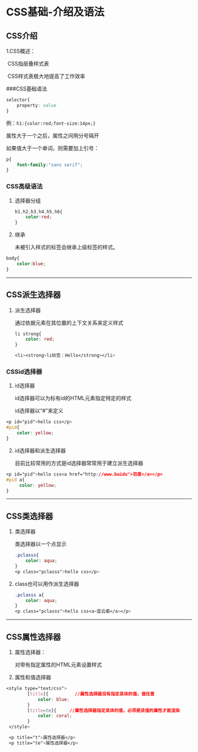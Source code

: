 # CSS基础-介绍及语法

## CSS介绍

1.CSS概述：

​	CSS指层叠样式表

​	CSS样式表极大地提高了工作效率

###CSS基础语法

```css
selector{
    property: value
}
```

例：`h1:{color:red;font-size:14px;}`

属性大于一个之后，属性之间用分号隔开

如果值大于一个单词，则需要加上引号：

```css
p{
    font-family:"sans serif";
}
```

### CSS高级语法

1. 选择器分组

   ```css
   h1,h2,h3,h4,h5,h6{
       color:red;
   }
   ```

2. 继承

   未被引入样式的标签会继承上级标签的样式。

```css
body{
    color:blue;
}
```

---

## CSS派生选择器

1. 派生选择器

   通过依据元素在其位置的上下文关系来定义样式

   ```css
   li strong{
       color: red;
   }
   
   <li><strong>li标签：Hello</strong></li>
   ```


### CSSid选择器

1. id选择器

   id选择器可以为标有id的HTML元素指定特定的样式

   id选择器以“#”来定义

```css
<p id="pid">hello css</p>
#pid{
    color: yellow;
}
```

2. id选择器和派生选择器

   目前比较常用的方式是id选择器常常用于建立派生选择器

```css
<p id="pid">hello css<a href="http://www.baidu">百度</a></p>
#pid a{
     color: yellow;
}
```

---

## CSS类选择器

1. 类选择器

   类选择器以一个点显示

   ```css
   .pclasss{
       color: aqua;
   }
   <p class="pclasss">hello css</p>
   ```

2. class也可以用作派生选择器

   ```css
   .pclasss a{
       color: aqua;
   }
   <p class="pclasss">hello css<a>蓝云甫</a></p>
   ```

---

## CSS属性选择器

1. 属性选择器：

   对带有指定属性的HTML元素设置样式

2. 属性和值选择器

```css
<style type="text/css">
        [title]{          //属性选择器没有指定具体的值，值任意
            color: blue;
        }
        [title=te]{		//属性选择器指定具体的值，必须是该值的属性才能渲染
            color: coral;
        }
 </style>

 <p title="t">属性选择器</p>
 <p title="te">属性选择器</p>
```


